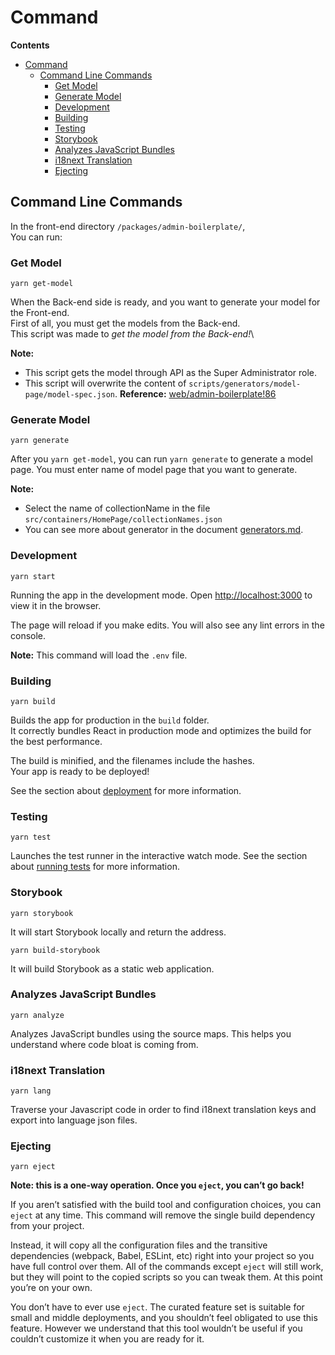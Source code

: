 # Command
<!-- START doctoc generated TOC please keep comment here to allow auto update -->
<!-- DON'T EDIT THIS SECTION, INSTEAD RE-RUN doctoc TO UPDATE -->

**Contents**

- [Command](#command)
  - [Command Line Commands](#command-line-commands)
    - [Get Model](#get-model)
    - [Generate Model](#generate-model)
    - [Development](#development)
    - [Building](#building)
    - [Testing](#testing)
    - [Storybook](#storybook)
    - [Analyzes JavaScript Bundles](#analyzes-javascript-bundles)
    - [i18next Translation](#i18next-translation)
    - [Ejecting](#ejecting)

<!-- END doctoc generated TOC please keep comment here to allow auto update -->

## Command Line Commands
In the front-end directory `/packages/admin-boilerplate/`,\
You can run:


### Get Model

```shell
yarn get-model
```

When the Back-end side is ready, and you want to generate your model for the Front-end.\
First of all, you must get the models from the Back-end.\
This script was made to *get the model from the Back-end!*\

**Note:** 
- This script gets the model through API as the Super Administrator role.
- This script will overwrite the content of `scripts/generators/model-page/model-spec.json`.
**Reference:** [web/admin-boilerplate!86](https://git.baikal.io/web/admin-boilerplate/-/merge_requests/86)


### Generate Model

```shell
yarn generate
```

After you `yarn get-model`, you can run `yarn generate` to generate a model page. You must enter name of model page that you want to generate. 

**Note:** 
- Select the name of collectionName in the file `src/containers/HomePage/collectionNames.json`
- You can see more about generator in the document [generators.md](/packages/admin-boilerplate/docs/generators.md).


### Development

```shell
yarn start
```

Running the app in the development mode. Open [http://localhost:3000](http://localhost:3000) to view it in the browser.

The page will reload if you make edits. You will also see any lint errors in the console.

**Note:** This command will load the `.env` file.





### Building

```shell
yarn build
```

Builds the app for production in the `build` folder.\
It correctly bundles React in production mode and optimizes the build for the best performance.

The build is minified, and the filenames include the hashes.\
Your app is ready to be deployed!

See the section about [deployment](https://facebook.github.io/create-react-app/docs/deployment) for more information.


### Testing

```shell
yarn test
```

Launches the test runner in the interactive watch mode. See the section about [running tests](https://facebook.github.io/create-react-app/docs/running-tests) for more information.

### Storybook

```shell
yarn storybook
```
It will start Storybook locally and return the address.

```shell
yarn build-storybook
```
It will build Storybook as a static web application.

### Analyzes JavaScript Bundles

```shell
yarn analyze
```

Analyzes JavaScript bundles using the source maps. This helps you understand where code bloat is coming from.



### i18next Translation

```shell
yarn lang
```

Traverse your Javascript code in order to find i18next translation keys and export into language json files.




### Ejecting

```shell
yarn eject
```

**Note: this is a one-way operation. Once you `eject`, you can’t go back!**

If you aren’t satisfied with the build tool and configuration choices, you can `eject` at any time. This command will remove the single build dependency from your project.

Instead, it will copy all the configuration files and the transitive dependencies (webpack, Babel, ESLint, etc) right into your project so you have full control over them. All of the commands except `eject` will still work, but they will point to the copied scripts so you can tweak them. At this point you’re on your own.

You don’t have to ever use `eject`. The curated feature set is suitable for small and middle deployments, and you shouldn’t feel obligated to use this feature. However we understand that this tool wouldn’t be useful if you couldn’t customize it when you are ready for it.
